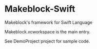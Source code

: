 # Makeblock-Swift
Makeblock's framework for Swift Language

Makeblock.xcworkspace is the main entry.

See DemoProject project for sample code.
